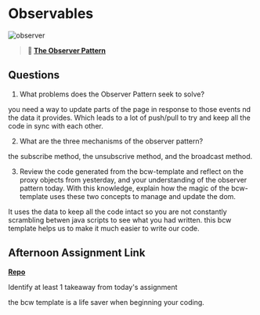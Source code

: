 # Observables

![observer](https://bcw.blob.core.windows.net/public/img/journals/8014045611652045)

> **📖 [The Observer Pattern](https://codeworksacademy.com/fs-student-guide/resources/wk3/04-Observer-Pattern)**

## Questions

1. What problems does the Observer Pattern seek to solve?

you need a way to update parts of the page in response to those events nd the data it provides. Which leads to a lot of push/pull to try and keep all the code in sync with each other.

2. What are the three mechanisms of the observer pattern?

the subscribe method, the unsubscrive method, and the broadcast method.

3. Review the code generated from the bcw-template and reflect on the proxy objects from yesterday, and your understanding of the observer pattern today. With this knowledge, explain how the magic of the bcw-template uses these two concepts to manage and update the dom.

It uses the data to keep all the code intact so you are not constantly scrambling betwen java scripts to see what you had written.  this bcw template helps us to make it much easier to write our code.

## Afternoon Assignment Link

**[Repo](https://github.com/ZachYentsch/sportstore)**

Identify at least 1 takeaway from today's assignment

the bcw template is a life saver when beginning your coding.  
